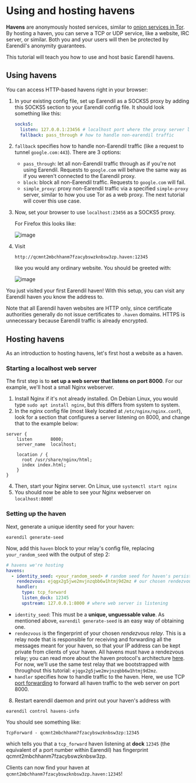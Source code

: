 # Using and hosting havens

**Havens** are anonymously hosted services, similar to [onion services in Tor](https://community.torproject.org/onion-services/). By hosting a haven, you can serve a TCP or UDP service, like a website, IRC server, or similar. Both you and your users will then be protected by Earendil's anonymity guarantees.

This tutorial will teach you how to use and host basic Earendil havens.

## Using havens

You can access HTTP-based havens right in your browser:

1.  In your existing config file, set up Earendil as a SOCKS5 proxy by adding this SOCKS5 section to your Earendil config file. It should look something like this:

    ```yaml
    socks5:
      listen: 127.0.0.1:23456 # localhost port where the proxy server listens
      fallback: pass_through # how to handle non-earendil traffic
    ```

2.  `fallback` specifies how to handle non-Earendil traffic (like a request to tunnel `google.com:443`). There are 3 options:
    - `pass_through`: let all non-Earendil traffic through as if you're not using Earendil. Requests to `google.com` will behave the same way as if you weren't connected to the Earendil proxy.
    - `block`: block all non-Earendil traffic. Requests to `google.com` will fail.
    - `simple_proxy`: proxy non-Earendil traffic via a specified `simple-proxy` server, similar to how you use Tor as a web proxy. The next tutorial will cover this use case.
3.  Now, set your browser to use `localhost:23456` as a SOCKS5 proxy.

    For Firefox this looks like:

    ![image](https://hackmd.io/_uploads/SkLZ828Sp.png)

4.  Visit

    ```!
    http://qcmnt2mbchhanm7fzacybswzknbsw3zp.haven:12345
    ```

    like you would any ordinary website. You should be greeted with:

    ![image](https://hackmd.io/_uploads/rJMmF3LHT.png)

You just visited your first Earendil haven! With this setup, you can visit any Earendil haven you know the address to.

Note that all Earendil haven websites are HTTP only, since certificate authorities generally do not issue certificates to `.haven` domains. HTTPS is unnecessary because Earendil traffic is already encrypted.

## Hosting havens

As an introduction to hosting havens, let's first host a website as a haven.

### Starting a localhost web server

The first step is to **set up a web server that listens on port 8000**. For our example, we'll host a small Nginx webserver.

1. Install Nginx if it's not already installed. On Debian Linux, you would type `sudo apt install nginx`, but this differs from system to system.
2. In the nginx config file (most likely located at `/etc/nginx/nginx.conf`), look for a section that configures a server listening on 8000, and change that to the example below:

```
server {
    listen       8000;
    server_name  localhost;

    location / {
      root /usr/share/nginx/html;
      index index.html;
    }
}
```

4. Then, start your Nginx server. On Linux, use `systemctl start nginx`
5. You should now be able to see your Nginx webserver on `localhost:8000`!

### Setting up the haven

Next, generate a unique identity seed for your haven:

```shell-session
earendil generate-seed
```

Now, add this `haven` block to your relay's config file, replacing `your_random_seed` with the output of step 2:

```yaml
# havens we're hosting
havens:
  - identity_seed: <your_random_seed> # random seed for haven's persistent Earendil identity
    rendezvous: ejqgx2g5jwe2mvjnzqbb6w1htmj9d2mz # our chosen rendezvous relay
    handler:
      type: tcp_forward
      listen_dock: 12345
      upstream: 127.0.0.1:8000 # where web server is listening
```

- `identity_seed`: This must be a **unique, unguessable value**. As mentioned above, `earendil generate-seed` is an easy way of obtaining one.
- `rendezvous` is the fingerprint of your chosen _rendezvous relay_. This is a relay node that is responsible for receiving and forwarding all the messages meant for your haven, so that your IP address can be kept private from clients of your haven. All havens must have a rendezvous relay; you can read more about the haven protocol's architecture [here](https://docs.earendil.network/wiki/protocols/haven-protocol). For now, we’ll use the same test relay that we bootstrapped with throughout this tutorial: `ejqgx2g5jwe2mvjnzqbb6w1htmj9d2mz`.
- `handler` specifies how to handle traffic to the haven. Here, we use TCP [port forwarding](https://en.wikipedia.org/wiki/Port_forwarding) to forward all haven traffic to the web server on port 8000.

8. Restart earendil daemon and print out your haven's address with

```shell-session
earendil control havens-info
```

You should see something like:

```
TcpForward - qcmnt2mbchhanm7fzacybswzknbsw3zp:12345
```

which tells you that a `tcp_forward` haven listening at **dock** `12345` (the equivalent of a port number within Earendil) has fingerprint qcmnt2mbchhanm7fzacybswzknbsw3zp.

Clients can now find your haven at `qcmnt2mbchhanm7fzacybswzknbsw3zp.haven:12345`!
